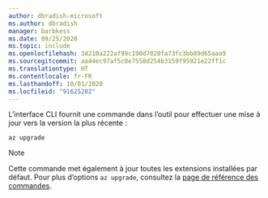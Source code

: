 ```yaml
---
author: dbradish-microsoft
ms.author: dbradish
manager: barbkess
ms.date: 09/25/2020
ms.topic: include
ms.openlocfilehash: 3d210a222af99c190d7020fa73fc3bb89d65aaa9
ms.sourcegitcommit: aa44ec97af5c0e7558d254b3159f95921e22ff1c
ms.translationtype: HT
ms.contentlocale: fr-FR
ms.lasthandoff: 10/01/2020
ms.locfileid: "91625282"
---
```

L’interface CLI fournit une commande dans l’outil pour effectuer une mise à jour vers la version la plus récente :

```azurecli
az upgrade
```

> [!NOTE]
>
> Cette commande met également à jour toutes les extensions installées par défaut. Pour plus d’options `az upgrade`, consultez la [page de référence des commandes](/cli/azure/reference-index#az_upgrade).

